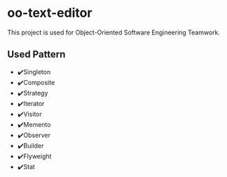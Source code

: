 # oo-text-editor
This project is used for Object-Oriented Software Engineering Teamwork.
## Used Pattern
- ✔️Singleton
- ✔️Composite
- ✔️Strategy
- ✔️Iterator
- ✔️Visitor
- ✔️Memento
- ✔️Observer
- ✔️Builder
- ✔️Flyweight
- ✔️Stat
 